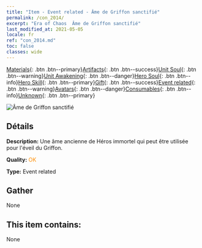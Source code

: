 ```yaml
---
title: "Item - Event related - Âme de Griffon sanctifié"
permalink: /con_2014/
excerpt: "Era of Chaos  Âme de Griffon sanctifié"
last_modified_at: 2021-05-05
locale: fr
ref: "con_2014.md"
toc: false
classes: wide
---
```

 [Materials](/ItemsFR/){: .btn .btn--primary}[Artifacts](/ItemsFR/Artifacts/){: .btn .btn--success}[Unit Soul](/ItemsFR/UnitSoul/){: .btn .btn--warning}[Unit Awakening](/ItemsFR/UnitAwakening/){: .btn .btn--danger}[Hero Soul](/ItemsFR/HeroSoul/){: .btn .btn--info}[Hero Skill](/ItemsFR/HeroSkill/){: .btn .btn--primary}[Gift](/ItemsFR/Gift/){: .btn .btn--success}[Event related](/ItemsFR/Events/){: .btn .btn--warning}[Avatars](/ItemsFR/Avatars/){: .btn .btn--danger}[Consumables](/ItemsFR/Consumables/){: .btn .btn--info}[Unknown](/ItemsFR/Unknown/){: .btn .btn--primary}

 ![Âme de Griffon sanctifié](/images/t/juexing_103.jpg)

## Détails
 **Description:** Une âme ancienne de Héros immortel qui peut être utilisée pour l'éveil du Griffon.

 **Quality:** <span style="color: #FF8C00">OK</span>

 **Type:** Event related

## Gather

  None

## This item contains:

  None

